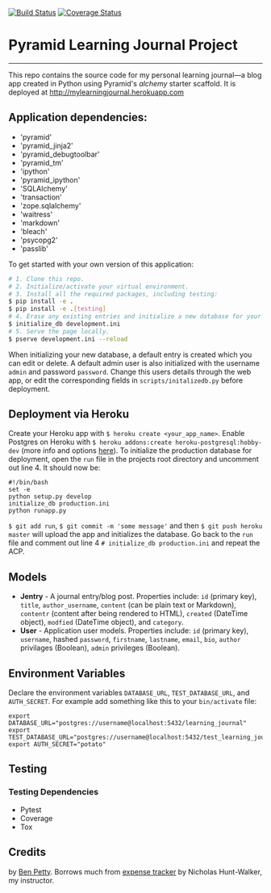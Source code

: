[![Build Status](https://travis-ci.org/benpetty/Learning-Journal.svg?branch=security)](https://travis-ci.org/benpetty/Learning-Journal) [![Coverage Status](https://coveralls.io/repos/github/benpetty/Learning-Journal/badge.svg?branch=security)](https://coveralls.io/github/benpetty/Learning-Journal?branch=security)

# **Pyramid Learning Journal Project**

***

This repo contains the source code for my personal learning journal—a blog app created in Python using Pyramid's *alchemy* starter scaffold. It is deployed at http://mylearningjournal.herokuapp.com

## Application dependencies:

- 'pyramid'
- 'pyramid_jinja2'
- 'pyramid_debugtoolbar'
- 'pyramid_tm'
- 'ipython'
- 'pyramid_ipython'
- 'SQLAlchemy'
- 'transaction'
- 'zope.sqlalchemy'
- 'waitress'
- 'markdown'
- 'bleach'
- 'psycopg2'
- 'passlib'

To get started with your own version of this application:
```bash
# 1. Clone this repo.
# 2. Initialize/activate your virtual environment.
# 3. Install all the required packages, including testing:
$ pip install -e . 
$ pip install -e .[testing]
# 4. Erase any existing entries and initialize a new database for your local environment:
$ initialize_db development.ini
# 5. Serve the page locally.
$ pserve development.ini --reload
```

When initializing your new database, a default entry is created which you can edit or delete. A default admin user is also initialized with the username `admin` and password `password`. Change this users details through the web app, or edit the corresponding fields in `scripts/initalizedb.py` before deployment.

## Deployment via Heroku

Create your Heroku app with `$ heroku create <your_app_name>`.  Enable Postgres on Heroku with `$ heroku addons:create heroku-postgresql:hobby-dev` (more info and options [here](https://devcenter.heroku.com/articles/heroku-postgresql#create-a-new-database)). To initialize the production database for deployment, open the `run` file in the projects root directory and uncomment out line 4. It should now be:

```
#!/bin/bash
set -e
python setup.py develop
initialize_db production.ini
python runapp.py
```

`$ git add run`, `$ git commit -m 'some message'` and then `$ git push heroku master` will upload the app and initializes the database. Go back to the `run` file and comment out line 4 `# initialize_db production.ini` and repeat the ACP.

## Models

- **Jentry** - A journal entry/blog post. Properties include: `id` (primary key), `title`, `author_username`, `content` (can be plain text or Markdown), `contentr` (content after being rendered to HTML), `created` (DateTime object), `modfied` (DateTime object), and `category`.
- **User** - Application user models. Properties include: `id` (primary key), `username`, hashed `password`, `firstname`, `lastname`, `email`, `bio`, `author` privilages (Boolean), `admin` privileges (Boolean).

## Environment Variables

Declare the environment variables `DATABASE_URL`, `TEST_DATABASE_URL`, and `AUTH_SECRET`. For example add something like this to your `bin/activate` file:

```
export DATABASE_URL="postgres://username@localhost:5432/learning_journal"
export TEST_DATABASE_URL="postgres://username@localhost:5432/test_learning_journal"
export AUTH_SECRET="potato"
```

## Testing

### Testing Dependencies

- Pytest
- Coverage
- Tox


## Credits

by [Ben Petty](https://github.com/benpetty). Borrows much from [expense tracker](https://github.com/nhuntwalker/expense_tracker) by Nicholas Hunt-Walker, my instructor.
